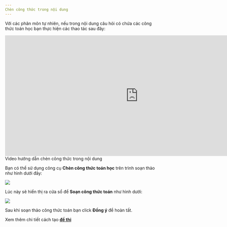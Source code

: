 ```yaml
---
Chèn công thức trong nội dung
---
```


Với các phân môn tự nhiên, nếu trong nội dung câu hỏi có chứa các công thức toán học bạn thực hiện các thao tác sau đây:

<div class="video-container">
	<iframe width="875" height="398" src="https://www.youtube.com/embed/M2GxebKuHNo" 	frameborder="0" allow="accelerometer; autoplay; encrypted-media; gyroscope; picture-in-picture" allowfullscreen></iframe>
</div> 
<div class="text-center text-italic">Video hướng dẫn chèn công thức trong nội dung</div>

Bạn có thể sử dụng công cụ **Chèn công thức toán học** trên trình soạn thảo như hình dưới đây:

 ![](../images/test/cong-thuc-toan-1.png)

Lúc này sẽ hiển thị ra cửa sổ để **Soạn công thức toán** như hình dưới:

![](../images/test/cong-thuc-toan-2.png)

Sau khi soạn thảo công thức toán bạn click  **Đồng ý** để hoàn tất. 

Xem thêm chi tiết cách tạo [**đề thi**](/de-thi/)
